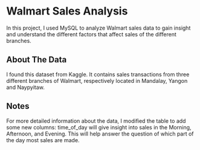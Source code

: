 # Walmart Sales Analysis
In this project, I used MySQL to analyze Walmart sales data to gain insight and understand the different factors that affect sales of the different branches.

## About The Data
I found this dataset from Kaggle. It contains sales transactions from three different branches of Walmart, respectively located in Mandalay, Yangon and Naypyitaw.

## Notes
For more detailed information about the data, I modified the table to add some new columns:
time_of_day will give insight into sales in the Morning, Afternoon, and Evening. This will help answer the question of which part of the day most sales are made.
